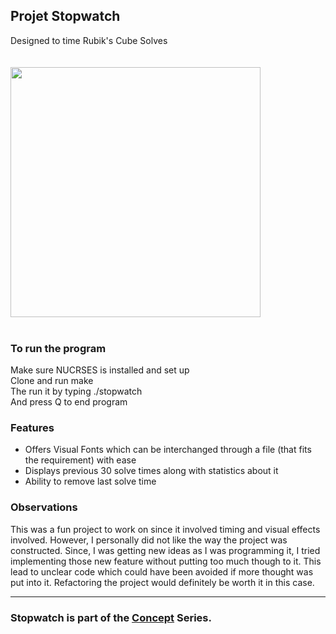 ## Projet Stopwatch
Designed to time Rubik's Cube Solves <br />
<br/> <br/> <img src="demo.gif" width="400" /> <br/> <br/>
### To run the program
Make sure NUCRSES is installed and set up <br/>
Clone and run make <br/>
The run it by typing ./stopwatch <br/>
And press Q to end program

### Features
 - Offers Visual Fonts which can be interchanged through a file (that fits the requirement) with ease <br/>
 - Displays previous 30 solve times along with statistics about it <br/>
 - Ability to remove last solve time <br/>

### Observations
This was a fun project to work on since it involved timing and visual effects involved.
However, I personally did not like the way the project was constructed. Since, I was getting
new ideas as I was programming it, I tried implementing those new feature without putting too 
much though to it. This lead to unclear code which could have been avoided if more thought was
put into it. Refactoring the project would definitely be worth it in this case. 

---
### Stopwatch is part of the [Concept](https://github.com/azimex/Concept) Series.
